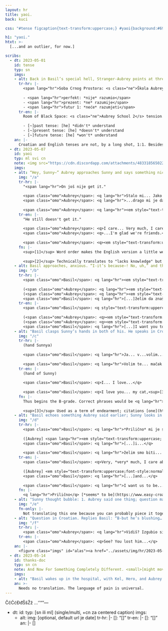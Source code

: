 ```yaml
---
layout: hr
title: yaoi.
back: kuci

css: "#tense figcaption{text-transform:uppercase;} #yaoi{background:#696c71; color:#fff;} #yaoi h2{color:#bfbfbf;} #yaoi .note img{display:block;} #yaoi a{text-decoration-color:#9c9ea2;} #yaoi ::selection{background:#494c51;} #yaoi del{color:inherit;} #thanks-doc hr{display:none;} #alas{margin-bottom:-.5em;} /*temp*/ small{font-size:.85em;}"

h1: "yaoi."
htxt: >-
  [...and an outlier, for now.]

scribs:
  - dt: 2023-05-01
    id: tense
    typ: sn
    imgs:
    - alt: Back in Basil’s special hell, Stranger-Aubrey points at three variations of a sentence on a chalkboard. (Faintly in the background, a drawing of him and Sunny has been erased.) Basil is distressed.
      tr-hr: |-
        <span lang="hr">Soba Crnog Prostora: <s class="ne">Škola Aubrey 2</s></span> <span lang="en">tension. geddit---</span>
        
        - <span lang="hr">perfekt: *nije* razumio</span>
        - <span lang="hr">prezent: *ne* razumije</span>
        - <span lang="hr">futur 1: *neće* razumjeti</span>
      tr-en: |-
        Room of Black Space: <s class="ne">Aubrey School 2</s> tension. geddit---
        
        - [~]past tense: [he] *didn't* understand
        - [~]present tense: [he] *doesn't* understand
        - [~]future tense: [he] *won't* understand
    an: |-
      Croatian and English tenses are not, by a long shot, 1:1. Besides that, I had a weird amount of trouble with this *specific* line from [last round](hrvatski/ostatak-aprila#bonding)---and even got it wrong the first time *here,* hence the little correction.
  - dt: 2023-05-07
    id: yaoi
    typ: ml svi cn
    note: <img src="https://cdn.discordapp.com/attachments/483318565022203904/1105652598796718110/image.png" alt="this whole thing is a sitcom now i think."/>
    imgs:
    - alt: “Hey, Sunny—” Aubrey approaches Sunny and says something nice in Croatian. He doesn’t get it, to her annoyance. She yells to Basil, who’s been watching from a distance; “Ugh, sorry about this, Sunny; forget I said anyth—” Basil, in a panic, yells “W-wait—No no no no ne [no]—!!!”
      img: "/a"
      tr-hr: |-
        "<span lang="hr">On još nije get it."
        
        <span class="omo">Aubrey</span>: <q lang="hr">Stalo mi... Jako mi je stalo do tebe..\.. Nadam se da si dobro, i...</q>  
        <span class="omo">Aubrey</span>: <q lang="hr">...drago mi je da smo prijatelji.</q>
        
        <span class="omo">Aubrey</span>: <q lang="hr"><em style="text-transform:uppercase; font-weight:normal;">**Nema** znanja!!!</em></q>
      tr-en: |-
        "He still doesn't get it."
        
        <span class="omo">Aubrey</span>: <q>I care... Very much, I care about you<sup>[1]</sup>..\.. I hope you're well, and...</q>  
        <span class="omo">Aubrey</span>: <q>...I'm glad we're friends.</q>
        
        <span class="omo">Aubrey</span>: <q><em style="text-transform:uppercase;">**No** knowledge!!!</em></q><sup>[2]</sup>
      fn: |-
        <sup>[1]</sup> Word order makes the English version a little weird here; <q lang="hr">jako</q> is the emphasizer, and goes [before the thing being emphasized](https://www.easy-croatian.com/2014/11/8.html). A more natural English version of the line, hesitation intact, would be "I care about you... a lot," but the translation keeps the Croatian word order because otherwise the ellipses don't line up.
        
        <sup>[2]</sup> Technically translates to "lacks knowledge" but the intention was like, "no thoughts head empty," with the "he has" being implicit.
    - alt: Basil approaches, anxious. “I-it’s because—! No, uh,” and then he starts muttering in both English and Croatian, trying to piece a sentence together. Sunny and Aubrey stare at him. Then he finally gets the words out, in an angry exclamation that pisses Aubrey off—but she’s relegated to the background as Basil grabs Sunny’s wrists. He smiles desperately. “S-Sunny— Y-you understand, don’t you?” Basil sputters. (Aubrey exclaims something in the background. Basil continues unfettered:) “A-after all this time, I…” (One more word from Aubrey.) “I want you t—” Then Basil switches to Croatian.
      img: "/b"
      tr-hr: |-
        <span class="omo">Basil</span>: <q lang="hr"><em style="text-transform:uppercase; font-weight:normal;">R-rekla si to *ne*točno!!</em></q>
        
        (<span class="omo">Aubrey</span>: <q lang="hr"><em style="text-transform:uppercase; font-weight:normal;">Naučila sam te sve što znaš—</em></q>)  
        (<span class="omo">Aubrey</span>: <q lang="hr"><em style="text-transform:uppercase; font-weight:normal;">Odustajem.</em></q>)  
        <span class="omo">Basil</span>: <q lang="hr">[...]želim da znaš...</q>
      tr-en: |-
        <span class="omo">Basil</span>: <q style="text-transform:uppercase;">Y-you said it *wrong*!!</q>
        
        (<span class="omo">Aubrey</span>: <q><em style="text-transform:uppercase;">I taught you everything you know—</em></q>)  
        (<span class="omo">Aubrey</span>: <q><em style="text-transform:uppercase;">I give up.</em></q>)  
        <span class="omo">Basil</span>: <q lang="hr">[...]I want you to know...</q>
    - alt: "Basil clasps Sunny’s hands in both of his. He speaks in Croatian with yaoi flourish, sidemouth and flowing petals and kneeling and all. / Sunny stares blankly as ever. (Artist’s note in the corner: “this is Hte Best Thign i have Ever drawn, if oyu disagree then Ufck Yuo. [in strikethrough] it’s past 1AM”)"
      img: "/c"
      tr-hr: |-
        (hand Sunnya)
        
        <span class="omo">Basil</span>: <q lang="hr">Ja... v...volim...</q>
        
        <span class="omo">Basil</span>: <q lang="hr">Volim te... mačak moj,<sup>[3]</sup> sunce moje, s-sreco moj~!!</q>
      tr-en: |-
        (hand of Sunny)
        
        <span class="omo">Basil</span>: <q>I... I love...</q>
        
        <span class="omo">Basil</span>: <q>I love you... my cat,<sup>[3]</sup> my sun, my happiness~!!</q>
      fn: |-
        Thus begins the B-grade. Correct phrases would be <q lang="hr">mačku moj</q> and <q lang="hr">sreco moja</q>; they remain uncorrected for the usual "artist couldn't have known better with the knowledge had at the time" reasons.
        
        <sup>[3]</sup> Used as a term of endearment; citations [one](https://www.expatincroatia.com/croatian-terms-of-endearment/) and [two](https://old.reddit.com/r/croatian/comments/x8pn0b/terms_of_endearment/inkrwuk/). (Fun fact, I flip-flopped *so hard* on whether to use this before remembering Basil straight-up likens Sunny to a kitten in [a birthday photo](https://omori.fandom.com/wiki/PHOTO_ALBUM?file=FA_ALBUM_33.png#REAL_WORLD).)
    - alt: "Basil echoes something Aubrey said earlier; Sunny looks in her direction. The… irritation? secondhand embarassment? is real. / Back to Basil, he continues the echo but with very, /very/ particular emphasis. Then: “Soooo, whaddaya say~?”"
      img: "/d"
      tr-hr: |-
        <span class="omo">Basil</span>: <q lang="hr">*Prilično* mi je stalo do tebe...</q>
        
        ([Aubrey] <span lang="hr"><em style="text-transform:uppercase; font-weight:normal;">nije</em> <span lang="en">affiliated</span> s ovim ljudima</span>)  
        <span class="omo">Basil</span>: <q lang="hr">[...]i...</q>
        
        <span class="omo">Basil</span>: <q lang="hr">želim smo biti... *vrlo*... bliski prijatelji..\..</q>
      tr-en: |-
        <span class="omo">Basil</span>: <q>Very, *very* much, I care about you...</q>
        
        ([Aubrey] <em style="text-transform:uppercase;font-style:normal;">is not</em> affiliated with these people)  
        <span class="omo">Basil</span>: <q lang="hr">[...]and...</q>
        
        <span class="omo">Basil</span>: <q lang="hr">I want us to be... *very*... close friends..\..</q>
      fn: |-
        <q lang="hr">Prilično</q> [*seems* to be](https://www.easy-croatian.com/2014/11/56.html) stronger than <q lang="jako">jako</q>..\.. Besides that, Basil's line has been left wonky on purpose again (<q lang="hr">želim ~~smo biti~~ **da budemo** vrlo bliski prijatelji</q>), because grammatical tense.
    - alt: "Sunny thought bubble: 1. Aubrey said one thing; question mark. 2. Basil said another; heart. 3. Both dialogues had “mi je stalo do tebe” and “prijatelji.” 4. Therefore, question mark = heart? approximately…? / 5. Therefore, Aubrey said [heart]??!!!! Fireworks go off in Sunny’s head. Ode_to_Joy.sproutmole! Aubrey picking him up bridal-style! Aubrey and him holding hands [how scandalous, redacted]! [Something /fully/ redacted]…! / Speech bubble from offscreen: “Hey. Earth to Sunny?”"
      img: "/e"
      fn-only: |-
        Not translating this one because you can probably piece it together ;V
    - alt: "Question in Croatian. Replies Basil: “B-but he’s blushing… I think…” Aubrey: “You are /on/. your /knee/.” She’s waving a hand in front of Sunny’s face and getting no response. And Basil, indeed, is still on his knee."
      img: "/f"
      tr-hr: |-
        <span class="omo">Aubrey</span>: <q lang="hr">Vidiš? Izgubio si ga...</q>
      tr-en: |-
        <span class="omo">Aubrey</span>: <q>See? You lost him...</q>
    an: |-
      <figure class="imgs" id="alas"><a href="../assets/img/hr/2023-05-09.png"><img src="../assets/img/hr/2023-05-09.png" alt="Gru meme ft. Basil. First panel: Aubrey, who speaks Croatian, talked to Sunny; Sunny has a crush on her. Second panel (expectation): If Basil speaks Croatian, Sunny will crush on /him/. Third panel (in which Basil looks disgruntled): Aubrey has taught him Croatian both back then (both kneeling over a puzzle) and now (her yelling at him through a megaphone…). Fourth panel (reality, to Basil’s /extreme/ disgruntlement): Basil speaks Croatian. Sunny doesn’t get it." title="Gru meme ft. Basil. First panel: Aubrey, who speaks Croatian, talked to Sunny; Sunny has a crush on her. Second panel (expectation): If Basil speaks Croatian, Sunny will crush on /him/. Third panel (in which Basil looks disgruntled): Aubrey has taught him Croatian both back then (both kneeling over a puzzle) and now (her yelling at him through a megaphone…). Fourth panel (reality, to Basil’s /extreme/ disgruntlement): Basil speaks Croatian. Sunny doesn’t get it."></a><figcaption><a href="https://knowyourmeme.com/memes/grus-plan">alas.</a></figcaption></figure>
  - dt: 2023-05-14
    id: thanks-doc
    typ: sn cn
    note: And Now For Something Completely Different. <small>[might move this to the next page later, but for now it's here since it's from the same month]</small>
    imgs:
    - alt: "Basil wakes up in the hospital, with Kel, Hero, and Aubrey standing nearby. Hero: “Hey, Basil. How’re you feeling?” He holds up a card that reads “How much does it hurt?”, below which is a pain scale from 1 (Not at all!) to 3 (OK) to 5 (Horrid Agony). / Basil’s response: “P… Pet….”. Kel: “‘Pet’? You want Hector? /Here??/” Aubrey translates: “Five. He means five….”"
    an: >-
      Needs no translation. The language of pain is universal.
---
```

ČčĆćĐđŠšŽž
…‘’“”—

  - dt: 
    id: 
    typ: [sn ili ml] (single/multi, +cn za centered caption)
    imgs:
    - alt: 
      img: [optional, default url je date]
      tr-hr: |-
        <span class="omo">[]</span>: <q lang="hr">[]</q>
      tr-en: |-
        <span class="omo">[]</span>: <q>[]</q>
    an: |-
      []